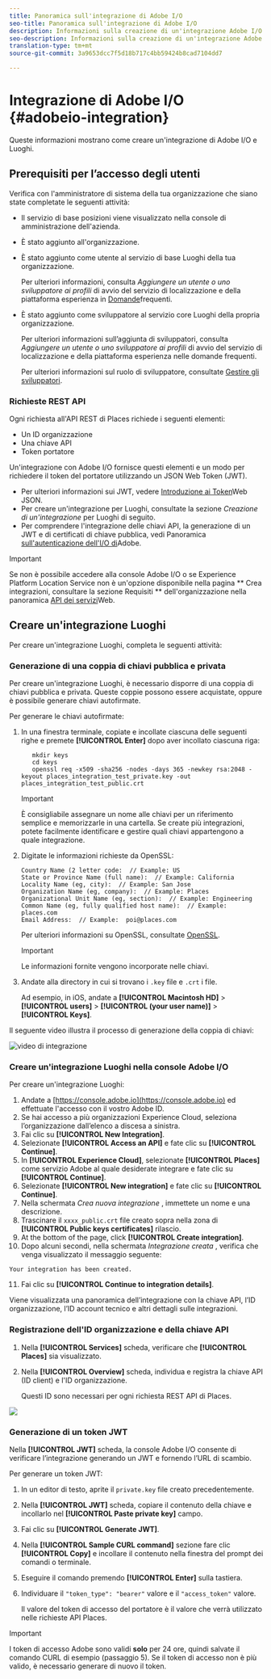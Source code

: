 ```yaml
---
title: Panoramica sull'integrazione di Adobe I/O
seo-title: Panoramica sull'integrazione di Adobe I/O
description: Informazioni sulla creazione di un'integrazione Adobe I/O.
seo-description: Informazioni sulla creazione di un'integrazione Adobe I/O.
translation-type: tm+mt
source-git-commit: 3a9653dcc7f5d18b717c4bb59424b8cad7104dd7

---
```



# Integrazione di Adobe I/O {#adobeio-integration}

Queste informazioni mostrano come creare un'integrazione di Adobe I/O e Luoghi.

## Prerequisiti per l’accesso degli utenti

Verifica con l'amministratore di sistema della tua organizzazione che siano state completate le seguenti attività:

* Il servizio di base posizioni viene visualizzato nella console di amministrazione dell'azienda.
* È stato aggiunto all'organizzazione.
* È stato aggiunto come utente al servizio di base Luoghi della tua organizzazione.

   Per ulteriori informazioni, consulta *Aggiungere un utente o uno sviluppatore ai profili* di avvio del servizio di localizzazione e della piattaforma esperienza in [Domande](/help/places-faqs.md)frequenti.

* È stato aggiunto come sviluppatore al servizio core Luoghi della propria organizzazione.

   Per ulteriori informazioni sull’aggiunta di sviluppatori, consulta *Aggiungere un utente o uno sviluppatore ai profili* di avvio del servizio di localizzazione e della piattaforma esperienza nelle domande [](/help/places-faqs.md)frequenti.

   Per ulteriori informazioni sul ruolo di sviluppatore, consultate [Gestire gli sviluppatori](https://helpx.adobe.com/enterprise/using/manage-developers.html).

### Richieste REST API

Ogni richiesta all'API REST di Places richiede i seguenti elementi:

* Un ID organizzazione
* Una chiave API
* Token portatore

Un'integrazione con Adobe I/O fornisce questi elementi e un modo per richiedere il token del portatore utilizzando un JSON Web Token (JWT).

* Per ulteriori informazioni sui JWT, vedere [Introduzione ai Token](https://jwt.io/introduction/)Web JSON.
* Per creare un'integrazione per Luoghi, consultate la sezione *Creazione di un'integrazione* per Luoghi di seguito.
* Per comprendere l'integrazione delle chiavi API, la generazione di un JWT e di certificati di chiave pubblica, vedi Panoramica [sull'autenticazione dell'I/O di](https://www.adobe.io/apis/cloudplatform/console/authentication/gettingstarted.html)Adobe.

>[!IMPORTANT]
>
>Se non è possibile accedere alla console Adobe I/O o se Experience Platform Location Service non è un'opzione disponibile nella pagina ** Crea integrazioni, consultare la sezione Requisiti ** dell'organizzazione nella panoramica [API dei servizi](/help/web-service-api/places-web-services.md)Web.

## Creare un'integrazione Luoghi

Per creare un'integrazione Luoghi, completa le seguenti attività:

### Generazione di una coppia di chiavi pubblica e privata

Per creare un'integrazione Luoghi, è necessario disporre di una coppia di chiavi pubblica e privata. Queste coppie possono essere acquistate, oppure è possibile generare chiavi autofirmate.

Per generare le chiavi autofirmate:

1. In una finestra terminale, copiate e incollate ciascuna delle seguenti righe e premete **[!UICONTROL Enter]** dopo aver incollato ciascuna riga:

   ```text
      mkdir keys
      cd keys
      openssl req -x509 -sha256 -nodes -days 365 -newkey rsa:2048 -keyout places_integration_test_private.key -out    places_integration_test_public.crt
   ```

   >[!IMPORTANT]
   >
   >È consigliabile assegnare un nome alle chiavi per un riferimento semplice e memorizzarle in una cartella. Se create più integrazioni, potete facilmente identificare e gestire quali chiavi appartengono a quale integrazione.

2. Digitate le informazioni richieste da OpenSSL:

   ```text
   Country Name (2 letter code:  // Example: US
   State or Province Name (full name):  // Example: California
   Locality Name (eg, city):  // Example: San Jose
   Organization Name (eg, company):  // Example: Places
   Organizational Unit Name (eg, section):  // Example: Engineering
   Common Name (eg, fully qualified host name):  // Example: places.com
   Email Address:  // Example:  poi@places.com
   ```

   Per ulteriori informazioni su OpenSSL, consultate [OpenSSL](https://www.openssl.org/).

   >[!IMPORTANT]
   >
   >Le informazioni fornite vengono incorporate nelle chiavi.

3. Andate alla directory in cui si trovano i `.key` file e `.crt` i file.

   Ad esempio, in iOS, andate a **[!UICONTROL Macintosh HD]** &gt; **[!UICONTROL users]** &gt; **[!UICONTROL (your user name)]** &gt; **[!UICONTROL Keys]**.

Il seguente video illustra il processo di generazione della coppia di chiavi:

![video di integrazione](/help/assets/places_integration_video.gif)

### Creare un'integrazione Luoghi nella console Adobe I/O

Per creare un'integrazione Luoghi:

1. Andate a [https://console.adobe.io](https://console.adobe.io) ed effettuate l'accesso con il vostro Adobe ID.
2. Se hai accesso a più organizzazioni Experience Cloud, seleziona l’organizzazione dall’elenco a discesa a sinistra.
3. Fai clic su **[!UICONTROL New Integration]**.
4. Selezionate **[!UICONTROL Access an API]** e fate clic su **[!UICONTROL Continue]**.
5. In **[!UICONTROL Experience Cloud]**, selezionate **[!UICONTROL Places]** come servizio Adobe al quale desiderate integrare e fate clic su **[!UICONTROL Continue]**.
6. Selezionate **[!UICONTROL New integration]** e fate clic su **[!UICONTROL Continue]**.
7. Nella schermata *Crea nuova integrazione* , immettete un nome e una descrizione.
8. Trascinare il `xxxx_public.crt` file creato sopra nella zona di **[!UICONTROL Public keys certificates]** rilascio.
9. At the bottom of the page, click **[!UICONTROL Create integration]**.
10. Dopo alcuni secondi, nella schermata *Integrazione creata* , verifica che venga visualizzato il messaggio seguente:

   `Your integration has been created.`

11. Fai clic su **[!UICONTROL Continue to integration details]**.

   Viene visualizzata una panoramica dell’integrazione con la chiave API, l’ID organizzazione, l’ID account tecnico e altri dettagli sulle integrazioni.

### Registrazione dell'ID organizzazione e della chiave API

1. Nella **[!UICONTROL Services]** scheda, verificare che **[!UICONTROL Places]** sia visualizzato.
2. Nella **[!UICONTROL Overview]** scheda, individua e registra la chiave API (ID client) e l'ID organizzazione.

   Questi ID sono necessari per ogni richiesta REST API di Places.

![](/help/assets/places_orgid_api-key.png)

### Generazione di un token JWT

Nella **[!UICONTROL JWT]** scheda, la console Adobe I/O consente di verificare l’integrazione generando un JWT e fornendo l’URL di scambio.

Per generare un token JWT:

1. In un editor di testo, aprite il `private.key` file creato precedentemente.
2. Nella **[!UICONTROL JWT]** scheda, copiare il contenuto della chiave e incollarlo nel **[!UICONTROL Paste private key]** campo.
3. Fai clic su **[!UICONTROL Generate JWT]**.
4. Nella **[!UICONTROL Sample CURL command]** sezione fare clic **[!UICONTROL Copy]** e incollare il contenuto nella finestra del prompt dei comandi o terminale.
5. Eseguire il comando premendo **[!UICONTROL Enter]** sulla tastiera.
6. Individuare il `"token_type": "bearer"` valore e il `"access_token"` valore.

   Il valore del token di accesso del portatore è il valore che verrà utilizzato nelle richieste API Places.

>[!IMPORTANT]
>
>I token di accesso Adobe sono validi **solo** per 24 ore, quindi salvate il comando CURL di esempio (passaggio 5). Se il token di accesso non è più valido, è necessario generare di nuovo il token.